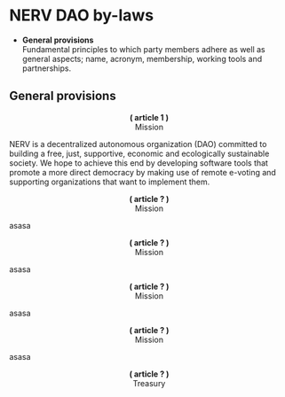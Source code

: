 # NERV DAO by-laws

<ul>
<li><b>General provisions</b></li>
Fundamental principles to which party members adhere as well as general aspects; name, acronym, membership, working tools and partnerships.
  
</ul>

## General provisions

<p align="center">
<b>( article 1 )</b><br>
Mission
</p>

NERV is a decentralized autonomous organization (DAO) committed to building a free, just, supportive, economic and ecologically sustainable society. We hope to achieve this end by developing software tools that promote a more direct democracy by making use of remote e-voting and supporting organizations that want to implement them.

<p align="center">
<b>( article ? )</b><br>
Mission
</p>

asasa

<p align="center">
<b>( article ? )</b><br>
Mission
</p>

asasa

<p align="center">
<b>( article ? )</b><br>
Mission
</p>

asasa

<p align="center">
<b>( article ? )</b><br>
Mission
</p>

asasa

<p align="center">
<b>( article ? )</b><br>
Treasury
</p>
